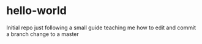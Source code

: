 # hello-world
Initial repo
just following a small guide teaching me how to edit and commit a branch change to a master
